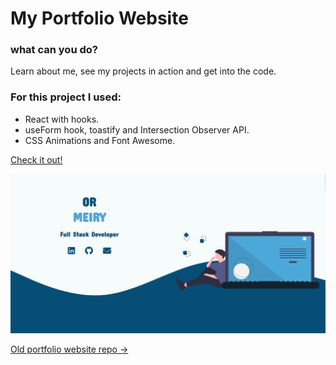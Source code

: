 # My Portfolio Website

### what can you do?

Learn about me, see my projects in action and get into the code.

### For this project I used:

- React with hooks.
- useForm hook, toastify and Intersection Observer API.
- CSS Animations and Font Awesome.

[Check it out!][new portfolio]

<img src="./src/images/projects/portfolio.png" alt="gitUser" width="700"/>

[Old portfolio website repo ->][old portfolio]


[new portfolio]: https://ormeiry.github.io/Meiry-Portfolio/
[old portfolio]: https://github.com/ormeiry/OR-s-Portfolio

